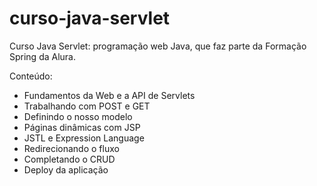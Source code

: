 # curso-java-servlet
Curso Java Servlet: programação web Java, que faz parte da Formação Spring da Alura.

Conteúdo:
- Fundamentos da Web e a API de Servlets
- Trabalhando com POST e GET
- Definindo o nosso modelo
- Páginas dinâmicas com JSP
- JSTL e Expression Language
- Redirecionando o fluxo
- Completando o CRUD
- Deploy da aplicação
